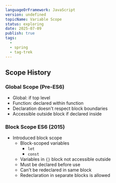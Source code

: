 ```yaml
---
languageOrFramework: JavaScript
version: undefined
topicName: Variable Scope
status: exploring
date: 2025-07-09
publish: true
tags:
  - 
  - spring
  - tag-trek
---
```


## Scope History
### Global Scope (Pre-ES6)
- Global: if top level
- Function: declared within function
- Declaration doesn't respect block boundaries
- Accessible outside block if declared inside
    
  
### Block Scope ES6 (2015)  
- Introduced block scope
    - Block-scoped variables
        - `let`
        - `const`
    - Variables in `{}` block not accessible outside  
    - Must be declared before use
    - Can't be redeclared in same block
    - Redeclaration in separate blocks is allowed